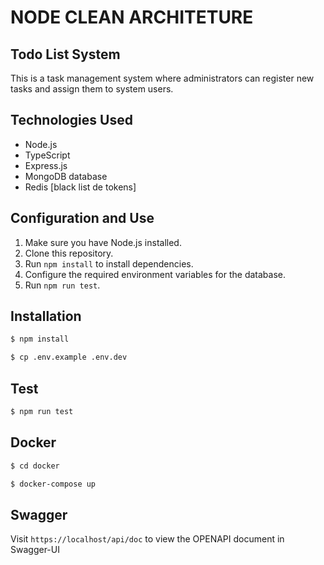 # NODE CLEAN ARCHITETURE

## Todo List System

This is a task management system where administrators can register new tasks and assign them to system users.

## Technologies Used

- Node.js
- TypeScript
- Express.js
- MongoDB database
- Redis [black list de tokens]

## Configuration and Use

1. Make sure you have Node.js installed.
2. Clone this repository.
3. Run `npm install` to install dependencies.
4. Configure the required environment variables for the database.
5. Run `npm run test`.

## Installation

```sh
$ npm install
```

```sh
$ cp .env.example .env.dev
```

## Test

```sh
$ npm run test
```

## Docker

```sh
$ cd docker
```

```sh
$ docker-compose up
```

## Swagger

Visit `https://localhost/api/doc` to view the OPENAPI document in Swagger-UI
